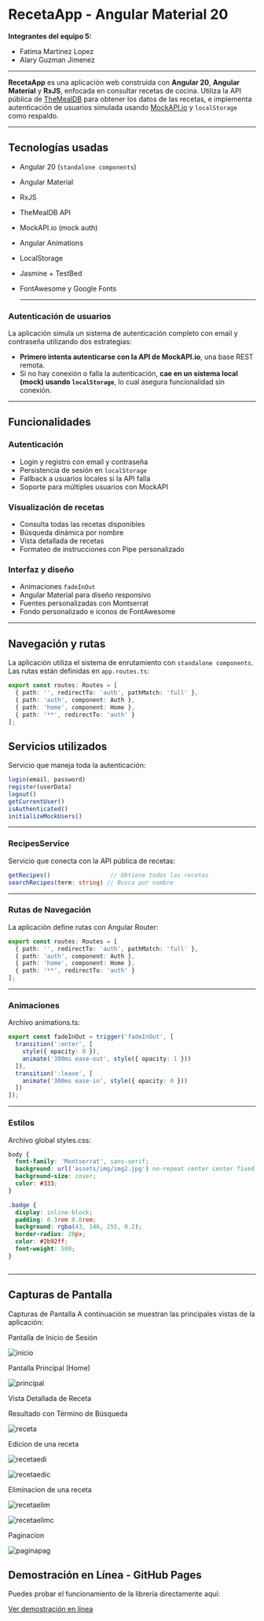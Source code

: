 #  RecetaApp - Angular Material 20

**Integrantes del equipo 5:**
- Fatima Martinez Lopez
- Alary Guzman Jimenez

---

**RecetaApp** es una aplicación web construida con **Angular 20**, **Angular Material** y **RxJS**, enfocada en consultar recetas de cocina. Utiliza la API pública de [TheMealDB](https://www.themealdb.com/) para obtener los datos de las recetas, e implementa autenticación de usuarios simulada usando [MockAPI.io](https://mockapi.io/) y `localStorage` como respaldo.

---

##  Tecnologías usadas

- Angular 20 (`standalone components`)
- Angular Material
- RxJS
- TheMealDB API
- MockAPI.io (mock auth)
- Angular Animations
- LocalStorage
- Jasmine + TestBed
- FontAwesome y Google Fonts

  ---

###  Autenticación de usuarios

La aplicación simula un sistema de autenticación completo con email y contraseña utilizando dos estrategias:

- **Primero intenta autenticarse con la API de MockAPI.io**, una base REST remota.
- Si no hay conexión o falla la autenticación, **cae en un sistema local (mock) usando `localStorage`**, lo cual asegura funcionalidad sin conexión.


---

##  Funcionalidades

###  Autenticación
- Login y registro con email y contraseña
- Persistencia de sesión en `localStorage`
- Fallback a usuarios locales si la API falla
- Soporte para múltiples usuarios con MockAPI

###  Visualización de recetas
- Consulta todas las recetas disponibles
- Búsqueda dinámica por nombre
- Vista detallada de recetas
- Formateo de instrucciones con Pipe personalizado

###  Interfaz y diseño
- Animaciones `fadeInOut`
- Angular Material para diseño responsivo
- Fuentes personalizadas con Montserrat
- Fondo personalizado e íconos de FontAwesome

---

##  Navegación y rutas

La aplicación utiliza el sistema de enrutamiento con `standalone components`. Las rutas están definidas en `app.routes.ts`:

```ts
export const routes: Routes = [
  { path: '', redirectTo: 'auth', pathMatch: 'full' },
  { path: 'auth', component: Auth },
  { path: 'home', component: Home },
  { path: '**', redirectTo: 'auth' }
];
```


## Servicios utilizados

Servicio que maneja toda la autenticación:


```ts
login(email, password)
register(userData)
logout()
getCurrentUser()
isAuthenticated()
initializeMockUsers()

```

---

### RecipesService

Servicio que conecta con la API pública de recetas:

```ts
getRecipes()                 // Obtiene todas las recetas
searchRecipes(term: string) // Busca por nombre

```

---


### Rutas de Navegación

La aplicación define rutas con Angular Router:

```ts
export const routes: Routes = [
  { path: '', redirectTo: 'auth', pathMatch: 'full' },
  { path: 'auth', component: Auth },
  { path: 'home', component: Home },
  { path: '**', redirectTo: 'auth' }
];

```

---

### Animaciones

Archivo animations.ts:

```ts
export const fadeInOut = trigger('fadeInOut', [
  transition(':enter', [
    style({ opacity: 0 }),
    animate('300ms ease-out', style({ opacity: 1 }))
  ]),
  transition(':leave', [
    animate('300ms ease-in', style({ opacity: 0 }))
  ])
]);


```

---

### Estilos

Archivo global styles.css:

```css
body {
  font-family: 'Montserrat', sans-serif;
  background: url('assets/img/img2.jpg') no-repeat center center fixed;
  background-size: cover;
  color: #333;
}

.badge {
  display: inline-block;
  padding: 0.3rem 0.8rem;
  background: rgba(43, 146, 255, 0.2);
  border-radius: 20px;
  color: #2b92ff;
  font-weight: 500;
}



```

---


## Capturas de Pantalla

Capturas de Pantalla
A continuación se muestran las principales vistas de la aplicación:

Pantalla de Inicio de Sesión

![inicio](capturas/inicio.png)

Pantalla Principal (Home)


![principal](capturas/principal.png)

Vista Detallada de Receta

Resultado con Término de Búsqueda

![receta](capturas/receta.png)

Edicion de una receta

![recetaedi](capturas/edicion.png)

![recetaedic](capturas/edicion_correcta.png)

Eliminacion de una receta

![recetaelim](capturas/eliminar.png)

![recetaelimc](capturas/eliminar_hecho.png)

Paginacion

![paginapag](capturas/siguiente.png)

## Demostración en Línea - GitHub Pages

Puedes probar el funcionamiento de la librería directamente aquí:

[Ver demostración en línea](https://fatimamartinezlpz.github.io/usuario_recetas_api/)
